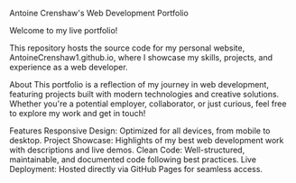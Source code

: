 Antoine Crenshaw's Web Development Portfolio

Welcome to my live portfolio! 

This repository hosts the source code for my personal website, AntoineCrenshaw1.github.io, where I showcase my skills, projects, and experience as a web developer.

About
This portfolio is a reflection of my journey in web development, featuring projects built with modern technologies and creative solutions. Whether you're a potential employer, collaborator, or just curious, feel free to explore my work and get in touch!

Features
Responsive Design: Optimized for all devices, from mobile to desktop.
Project Showcase: Highlights of my best web development work with descriptions and live demos.
Clean Code: Well-structured, maintainable, and documented code following best practices.
Live Deployment: Hosted directly via GitHub Pages for seamless access.
